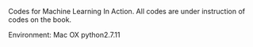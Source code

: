 Codes for Machine Learning In Action.
All codes are under instruction of codes on the book.

Environment:
Mac OX
python2.7.11
